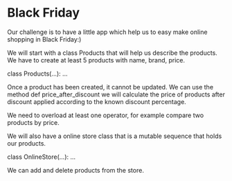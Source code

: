 # Black Friday


Our challenge is to have a little app which help us to easy make online shopping in Black Friday:)


We will start with a class Products that will help us describe the products. We have to create at least 5 products with name, brand, price.


class Products(...):
    ...

Once a product has been created, it cannot be updated.
We can use the method def price_after_discount we will calculate the price of products after discount applied according to the known discount percentage.

We need to overload at least one operator, for example compare two products by price. 



We will also have a online store class that is a mutable sequence that holds our products.

class OnlineStore(...):
    ...
    

We can add and delete products from the store.





